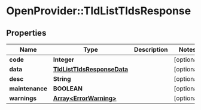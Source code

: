 # OpenProvider::TldListTldsResponse

## Properties
Name | Type | Description | Notes
------------ | ------------- | ------------- | -------------
**code** | **Integer** |  | [optional] 
**data** | [**TldListTldsResponseData**](TldListTldsResponseData.md) |  | [optional] 
**desc** | **String** |  | [optional] 
**maintenance** | **BOOLEAN** |  | [optional] 
**warnings** | [**Array&lt;ErrorWarning&gt;**](ErrorWarning.md) |  | [optional] 


